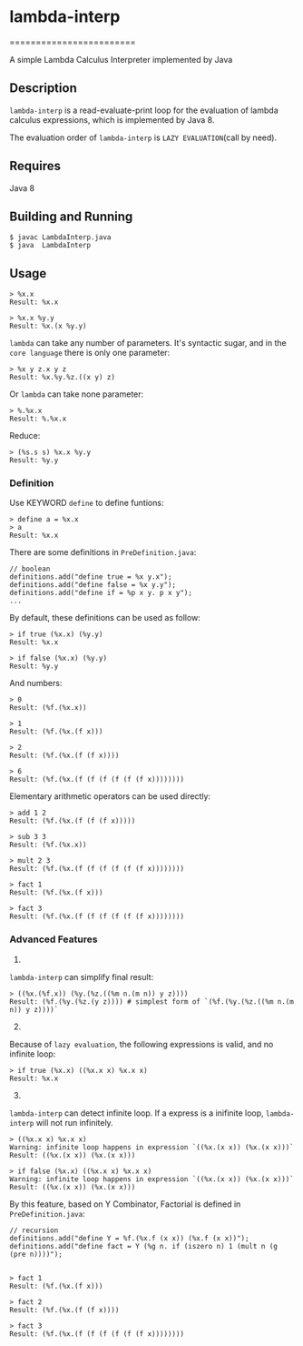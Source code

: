 # lambda-interp
========================

A simple Lambda Calculus Interpreter implemented by Java

## Description
`lambda-interp` is a read-evaluate-print loop for the evaluation of lambda calculus expressions, which is implemented by Java 8.

The evaluation order of `lambda-interp` is `LAZY EVALUATION`(call by need).

## Requires
Java 8


## Building and Running

```
$ javac LambdaInterp.java
$ java  LambdaInterp
```

## Usage

```
> %x.x
Result: %x.x

> %x.x %y.y
Result: %x.(x %y.y)
```

`lambda` can take any number of parameters. It's syntactic sugar, and in the `core language` there is only one parameter:

```
> %x y z.x y z
Result: %x.%y.%z.((x y) z)
```

Or `lambda` can take none parameter:

```
> %.%x.x
Result: %.%x.x
```

Reduce:

```
> (%s.s s) %x.x %y.y
Result: %y.y
```


### Definition

Use KEYWORD `define` to define funtions:

```
> define a = %x.x
> a
Result: %x.x
```

There are some definitions in `PreDefinition.java`:

```
// boolean
definitions.add("define true = %x y.x");
definitions.add("define false = %x y.y");
definitions.add("define if = %p x y. p x y");
...
```

By default, these definitions can be used as follow:

```
> if true (%x.x) (%y.y)
Result: %x.x

> if false (%x.x) (%y.y)
Result: %y.y
```


And numbers:

```
> 0
Result: (%f.(%x.x))

> 1
Result: (%f.(%x.(f x)))

> 2
Result: (%f.(%x.(f (f x))))

> 6
Result: (%f.(%x.(f (f (f (f (f (f x))))))))
```


Elementary arithmetic operators can be used directly:

```
> add 1 2
Result: (%f.(%x.(f (f (f x)))))

> sub 3 3
Result: (%f.(%x.x))

> mult 2 3
Result: (%f.(%x.(f (f (f (f (f (f x))))))))

> fact 1
Result: (%f.(%x.(f x)))

> fact 3
Result: (%f.(%x.(f (f (f (f (f (f x))))))))
```


### Advanced Features

1.
`lambda-interp` can simplify final result:

```
> ((%x.(%f.x)) (%y.(%z.((%m n.(m n)) y z))))
Result: (%f.(%y.(%z.(y z)))) # simplest form of `(%f.(%y.(%z.((%m n.(m n)) y z))))`
```

2.
Because of `lazy evaluation`, the following expressions is valid, and no infinite loop:

```
> if true (%x.x) ((%x.x x) %x.x x)
Result: %x.x
```

3.
`lambda-interp` can detect infinite loop. If a express is a inifinite loop, `lambda-interp` will not run infinitely.

```
> ((%x.x x) %x.x x)
Warning: infinite loop happens in expression `((%x.(x x)) (%x.(x x)))`
Result: ((%x.(x x)) (%x.(x x)))

> if false (%x.x) ((%x.x x) %x.x x)
Warning: infinite loop happens in expression `((%x.(x x)) (%x.(x x)))`
Result: ((%x.(x x)) (%x.(x x)))
```

By this feature, based on Y Combinator, Factorial is defined in `PreDefinition.java`:

```
// recursion
definitions.add("define Y = %f.(%x.f (x x)) (%x.f (x x))");
definitions.add("define fact = Y (%g n. if (iszero n) 1 (mult n (g (pre n))))");


> fact 1
Result: (%f.(%x.(f x)))

> fact 2
Result: (%f.(%x.(f (f x))))

> fact 3
Result: (%f.(%x.(f (f (f (f (f (f x))))))))
```
